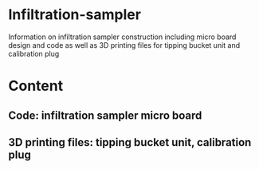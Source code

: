 # Infiltration-sampler
Information on infiltration sampler construction including micro board design and code as well as 3D printing files for tipping bucket unit and calibration plug

# Content

## Code: infiltration sampler micro board
## 3D printing files: tipping bucket unit, calibration plug
